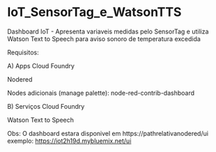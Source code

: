 # IoT_SensorTag_e_WatsonTTS
Dashboard IoT - Apresenta variaveis medidas pelo SensorTag e utiliza Watson Text to Speech para aviso sonoro de temperatura excedida

Requisitos:

A) Apps Cloud Foundry

Nodered

Nodes adicionais (manage palette):
node-red-contrib-dashboard


B) Serviços Cloud Foundry

Watson Text to Speech




Obs: O dashboard estara disponivel em https://pathrelativanodered/ui
exemplo: https://iot2h19d.mybluemix.net/ui

